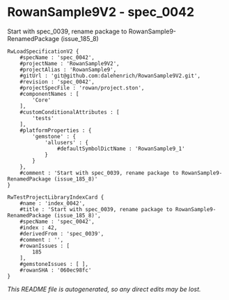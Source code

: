 # RowanSample9V2 - spec_0042
Start with spec_0039, rename package to RowanSample9-RenamedPackage (issue_185_8)
```
RwLoadSpecificationV2 {
	#specName : 'spec_0042',
	#projectName : 'RowanSample9V2',
	#projectAlias : 'RowanSample9',
	#gitUrl : 'git@github.com:dalehenrich/RowanSample9V2.git',
	#revision : 'spec_0042',
	#projectSpecFile : 'rowan/project.ston',
	#componentNames : [
		'Core'
	],
	#customConditionalAttributes : [
		'tests'
	],
	#platformProperties : {
		'gemstone' : {
			'allusers' : {
				#defaultSymbolDictName : 'RowanSample9_1'
			}
		}
	},
	#comment : 'Start with spec_0039, rename package to RowanSample9-RenamedPackage (issue_185_8)'
}

RwTestProjectLibraryIndexCard {
	#name : 'index_0042',
	#title : 'Start with spec_0039, rename package to RowanSample9-RenamedPackage (issue_185_8)',
	#specName : 'spec_0042',
	#index : 42,
	#derivedFrom : 'spec_0039',
	#comment : '',
	#rowanIssues : [
		185
	],
	#gemstoneIssues : [ ],
	#rowanSHA : '060ec98fc'
}
```

*This README file is autogenerated, so any direct edits may be lost.*
